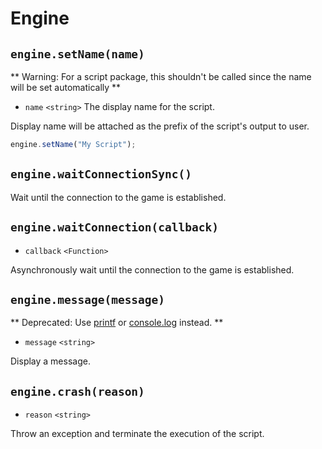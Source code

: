 # Engine
## `engine.setName(name)`
** Warning: For a script package, this shouldn't be called since the name will be set automatically **
* `name` `<string>` The display name for the script.

Display name will be attached as the prefix of the script's output to user.
```javascript
engine.setName("My Script");
```
## `engine.waitConnectionSync()`
Wait until the connection to the game is established.
## `engine.waitConnection(callback)`
* `callback` `<Function>`

Asynchronously wait until the connection to the game is established.

## `engine.message(message)`
** Deprecated: Use [printf](global_functions.md#printfformat-args) or [console.log](console.md#consolelogdata-args) instead. **
* `message` `<string>`

Display a message.

## `engine.crash(reason)`
* `reason` `<string>`

Throw an exception and terminate the execution of the script.

